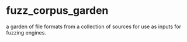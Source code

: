 # fuzz_corpus_garden
a garden of file formats from a collection of sources for use as inputs for fuzzing engines. 
